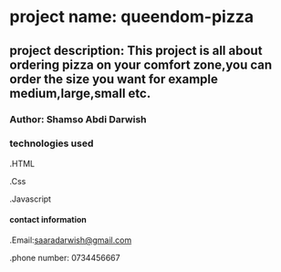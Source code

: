 # project name: queendom-pizza

## project description: This project is all about ordering pizza on your comfort zone,you can order the size you want for example medium,large,small etc.


### Author: Shamso Abdi Darwish

### technologies used

.HTML

.Css

.Javascript

#### contact information

.Email:saaradarwish@gmail.com

.phone number: 0734456667